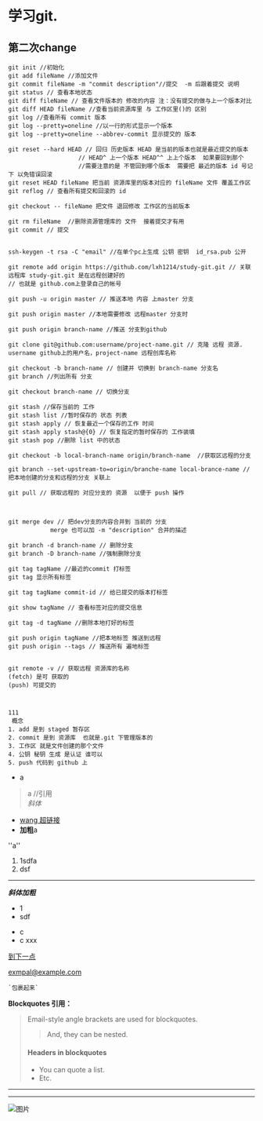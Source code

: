 # 学习git. #
## 第二次change ##

    git init //初始化
    git add fileName //添加文件 
    git commit fileName -m "commit description"//提交  -m 后跟着提交 说明
    git status // 查看本地状态 
    git diff fileName // 查看文件版本的 修改的内容 注：没有提交的做与上一个版本对比
    git diff HEAD fileName //查看当前资源库里 与 工作区里()的 区别
	git log //查看所有 commit 版本
	git log --pretty=oneline //以一行的形式显示一个版本
	git log --pretty=oneline --abbrev-commit 显示提交的 版本

	git reset --hard HEAD // 回归 历史版本 HEAD 是当前的版本也就是最近提交的版本 
						// HEAD^ 上一个版本 HEAD^^ 上上个版本  如果要回到那个 
						//需要注意的是 不管回到哪个版本  需要把 最近的版本 id 号记下 以免错误回滚
    git reset HEAD fileName 把当前 资源库里的版本对应的 fileName 文件 覆盖工作区
	git reflog // 查看所有提交和回滚的 id

	git checkout -- fileName 把文件 退回修改 工作区的当前版本

	git rm fileName  //删除资源管理库的 文件  接着提交才有用
    git commit // 提交


	ssh-keygen -t rsa -C "email" //在单个pc上生成 公钥 密钥  id_rsa.pub 公开  
	
	git remote add origin https://github.com/lxh1214/study-git.git // 关联远程库 study-git.git 是在远程创建好的 
	// 也就是 github.com上登录自己的帐号

	git push -u origin master // 推送本地 内容 上master 分支

	git push origin master //本地需要修改 远程master 分支时 

	git push origin branch-name //推送 分支到github

    git clone git@github.com:username/project-name.git // 克隆 远程 资源. username github上的用户名，project-name 远程创库名称

	git checkout -b branch-name // 创建并 切换到 branch-name 分支名
	git branch //列出所有 分支

	git checkout branch-name // 切换分支

	git stash //保存当前的 工作  
	git stash list //暂时保存的 状态 列表
	git stash apply // 恢复最近一个保存的工作 时间
	git stash apply stash@{0} // 恢复指定的暂时保存的 工作装填
	git stash pop //删除 list 中的状态

	git checkout -b local-branch-name origin/branch-name  //获取区远程的分支

	git branch --set-upstream-to=origin/branche-name local-brance-name //把本地创建的分支和远程的分支 关联上
	
	git pull // 获取远程的 对应分支的 资源  以便于 push 操作

	

	git merge dev // 把dev分支的内容合并到 当前的 分支
				merge 也可以加 -m "description" 合并的描述
	
	git branch -d branch-name // 删除分支
	git branch -D branch-name //强制删除分支

	git tag tagName //最近的commit 打标签
	git tag 显示所有标签

	git tag tagName commit-id // 给已提交的版本打标签
	
	git show tagName // 查看标签对应的提交信息
	
	git tag -d tagName //删除本地打好的标签
	
	git push origin tagName //把本地标签 推送到远程 
	git push origin --tags // 推送所有 遍地标签

	
	git remote -v // 获取远程 资源库的名称
	(fetch) 是可 获取的
	(push) 可提交的

	

	111
     概念 
	1. add 是到 staged 暂存区
    2. commit 是到 资源库  也就是.git 下管理版本的
    3. 工作区 就是文件创建的那个文件
    4. 公钥 秘钥 生成 是认证 谁可以
    5. push 代码到 github 上
         



* a <br>
>a //引用 <br>
*斜体*


* [wang 超链接](http://www)<br>
* 
    **加粗**a


''a'' <br>
1. 1sdfa<br>
2. dsf

---
***斜体加粗***<br>
+ 1 <br>
+ sdf

- c
- c
xxx

[到下一点][3]

[3]: http://www.baidu.com

<exmpal@example.com>

`` `包裹起来` ``


<strong>Blockquotes 引用：</strong>
> Email-style angle brackets
> are used for blockquotes.
> > And, they can be nested.
> #### Headers in blockquotes
> * You can quote a list.
> * Etc.

***
* * * 






![图片](http://d.hiphotos.baidu.com/zhidao/pic/item/902397dda144ad345a0ed8b4d0a20cf431ad854b.jpg)<br>
